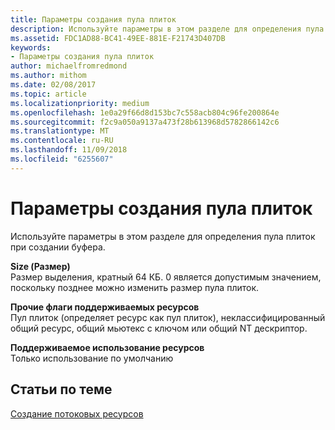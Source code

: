 ```yaml
---
title: Параметры создания пула плиток
description: Используйте параметры в этом разделе для определения пула плиток при создании буфера.
ms.assetid: FDC1AD88-BC41-49EE-881E-F21743D407DB
keywords:
- Параметры создания пула плиток
author: michaelfromredmond
ms.author: mithom
ms.date: 02/08/2017
ms.topic: article
ms.localizationpriority: medium
ms.openlocfilehash: 1e0a29f66d8d153bc7c558acb804c96fe200864e
ms.sourcegitcommit: f2c9a050a9137a473f28b613968d5782866142c6
ms.translationtype: MT
ms.contentlocale: ru-RU
ms.lasthandoff: 11/09/2018
ms.locfileid: "6255607"
---
```

# <a name="tile-pool-creation-parameters"></a>Параметры создания пула плиток


Используйте параметры в этом разделе для определения пула плиток при создании буфера.

<span id="Size"></span><span id="size"></span><span id="SIZE"></span>**Size (Размер)**  
Размер выделения, кратный 64 КБ. 0 является допустимым значением, поскольку позднее можно изменить размер пула плиток.

<span id="Supported_Resource_Misc_Flags"></span><span id="supported_resource_misc_flags"></span><span id="SUPPORTED_RESOURCE_MISC_FLAGS"></span>**Прочие флаги поддерживаемых ресурсов**  
Пул плиток (определяет ресурс как пул плиток), неклассифицированный общий ресурс, общий мьютекс с ключом или общий NT дескриптор.

<span id="Supported_Resource_Usage"></span><span id="supported_resource_usage"></span><span id="SUPPORTED_RESOURCE_USAGE"></span>**Поддерживаемое использование ресурсов**  
Только использование по умолчанию

## <a name="span-idrelated-topicsspanrelated-topics"></a><span id="related-topics"></span>Статьи по теме


[Создание потоковых ресурсов](creating-streaming-resources.md)

 

 




